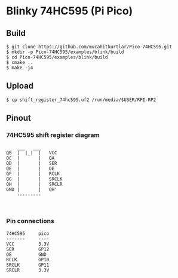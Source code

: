 # Blinky 74HC595 (Pi Pico)

## Build

```shell
$ git clone https://github.com/mucahitkurtlar/Pico-74HC595.git
$ mkdir -p Pico-74HC595/examples/blink/build
$ cd Pico-74HC595/examples/blink/build
$ cmake ..
$ make -j4
```

## Upload

```shell
$ cp shift_register_74hc595.uf2 /run/media/$USER/RPI-RP2
```
## Pinout

### 74HC595 shift register diagram
```
    ___   ___
QB  |  |_|  |   VCC
QC  |       |   QA
QD  |       |   SER
QE  |       |   OE
QF  |       |   RCLK
QG  |       |   SRCLK
QH  |       |   SRCLR
GND |       |   QH'
    ---------
```
</br>

### Pin connections
```
74HC595     pico
-------     ----
VCC         3.3V
SER         GP12
OE          GND
RCLK        GP10
SRCLK       GP11
SRCLR       3.3V

```